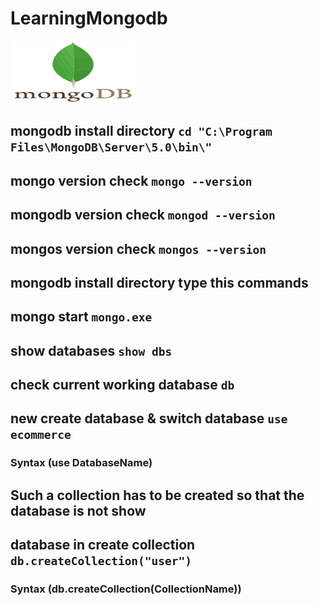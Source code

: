 # LearningMongodb

<code><img src="https://github.com/devicons/devicon/blob/master/icons/mongodb/mongodb-original-wordmark.svg" title="mongodb" alt="mongodb" width="200" height="100"/></code>

## mongodb install directory `cd "C:\Program Files\MongoDB\Server\5.0\bin\" `

## mongo version check `mongo --version`

## mongodb version check `mongod --version`

## mongos version check `mongos --version`

<h2>mongodb install directory type this commands</h2>

## mongo start `mongo.exe`

## show databases `show dbs`

## check current working database `db`

## new create database & switch database `use ecommerce` 
### Syntax (use DatabaseName)

## Such a collection has to be created so that the database is not show

## database in create collection `db.createCollection("user")` 
### Syntax (db.createCollection(CollectionName))
